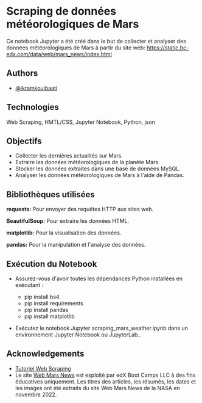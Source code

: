 
# Scraping de données météorologiques de Mars
Ce notebook Jupyter a été créé dans le but de collecter et analyser des données météorologiques de Mars à partir du site web: https://static.bc-edx.com/data/web/mars_news/index.html








## Authors

- [@ikramkouibaati](https://github.com/ikramkouibaati)






## Technologies 
Web Scraping, HMTL/CSS, Jupyter Notebook, Python, json
## Objectifs

- Collecter les dernières actualités sur Mars.
- Extraire les données météorologiques de la planète Mars.
- Stocker les données extraites dans une base de données MySQL.
- Analyser les données météorologiques de Mars à l'aide de Pandas.


## Bibliothèques utilisées

**requests:** Pour envoyer des requêtes HTTP aux sites web.

**BeautifulSoup:**  Pour extraire les données HTML.

**matplotlib:** Pour la visualisation des données.

**pandas:**  Pour la manipulation et l'analyse des données.


## Exécution du Notebook
- Assurez-vous d'avoir toutes les dépendances Python installées en exécutant : 
    - pip install bs4
    - pip install requirements
    - pip install pandas
    - pip install matplotlib

- Exécutez le notebook Jupyter scraping_mars_weather.ipynb dans un environnement Jupyter Notebook ou JupyterLab..

## Acknowledgements

 - [Tutoriel Web Scraping](http://78.202.101.108:5002/scraping/Intro_scraping/ )
 - Le site [Web Mars News](https://static.bc-edx.com/data/web/mars_news/index.html) est exploité par edX Boot Camps LLC à des fins éducatives uniquement. Les titres des articles, les résumés, les dates et les images ont été extraits du site Web Mars News de la NASA en novembre 2022. 

